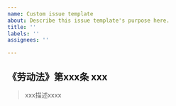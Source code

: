 ```yaml
---
name: Custom issue template
about: Describe this issue template's purpose here.
title: ''
labels: ''
assignees: ''

---
```


## 《劳动法》第xxx条 xxx
>xxx描述xxxx
